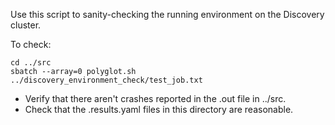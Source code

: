 Use this script to sanity-checking the running environment on the
Discovery cluster.

To check:

```
cd ../src
sbatch --array=0 polyglot.sh ../discovery_environment_check/test_job.txt
```

- Verify that there aren't crashes reported in the .out file in ../src.
- Check that the .results.yaml files in this directory are reasonable.

